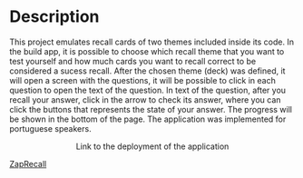 # Description 

This project emulates recall cards of two themes included inside its code. In the build app, it is possible to choose which recall theme that you want to test yourself and how much cards you want to recall correct to be considered a sucess recall. After the chosen theme (deck) was defined, it will open a screen with the questions, it will be possible to click in each question to open the text of the question. In text of the question, after you recall your answer, click in the arrow to check its answer, where you can click the buttons that represents the state of your answer. The progress will be shown in the bottom of the page. The application was implemented for portuguese speakers.

<center>Link to the deployment of the application</center>

[ZapRecall](https://projeto8-zaprecall-euvab08eo-icaro-pavani.vercel.app)
